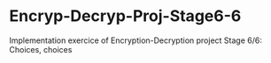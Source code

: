 # Encryp-Decryp-Proj-Stage6-6
Implementation exercice of Encryption-Decryption project Stage 6/6: Choices, choices
